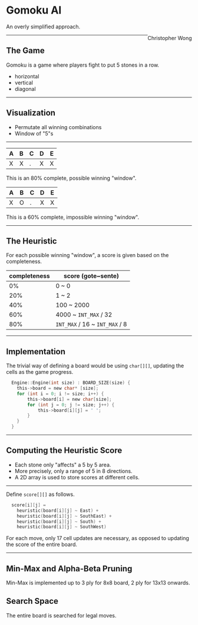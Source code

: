 # Gomoku AI

An overly simplified approach.

<div style="float: right">
  Christopher Wong
</div>

---

## The Game

Gomoku is a game where players fight to put 5 stones in a row.

- horizontal
- vertical
- diagonal

---

## Visualization

- Permutate all winning combinations
- Window of "5"s

---


A | B | C | D | E
--- | --- | --- | --- | ---
X | X | . | X | X

This is an 80% complete, possible winning "window".


A | B | C | D | E
--- | --- | --- | --- | ---
X | O | . | X | X

This is a 60% complete, impossible winning "window".

---

## The Heuristic

For each possible winning "window", a score is given based on the completeness.

completeness | score (gote~sente)
--- | ---
0% | 0 ~ 0
20% | 1 ~ 2
40% | 100 ~ 2000
60% | 4000 ~ ```INT_MAX``` / 32
80% | ```INT_MAX``` / 16 ~ ```INT_MAX``` / 8

---

## Implementation

The trivial way of defining a board would be using ```char[][]```, updating the cells as the game progress.

```C
  Engine::Engine(int size) : BOARD_SIZE(size) {
  	this->board = new char* [size];
  	for (int i = 0; i != size; i++) {
  		this->board[i] = new char[size];
  		for (int j = 0; j != size; j++) {
  			this->board[i][j] = ' ';
  		}
  	}
  }
```

---

## Computing the Heuristic Score

- Each stone only "affects" a 5 by 5 area.
- More precisely, only a range of 5 in 8 directions.
- A 2D array is used to store scores at different cells.

---

Define ```score[][]``` as follows.

```C
  score[i][j] =
    heuristic(board[i][j] ~ East) +
    heuristic(board[i][j] ~ SouthEast) +
    heuristic(board[i][j] ~ South) +
    heuristic(board[i][j] ~ SouthWest)
```

For each move, only 17 cell updates are necessary, as opposed to updating the score of the entire board.

---

## Min-Max and Alpha-Beta Pruning

Min-Max is implemented up to 3 ply for 8x8 board, 2 ply for 13x13 onwards.

## Search Space

The entire board is searched for legal moves.
